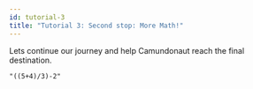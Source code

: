 ```yaml
---
id: tutorial-3
title: "Tutorial 3: Second stop: More Math!"
---
```


Lets continue our journey and help Camundonaut reach the final destination. 




```
"((5+4)/3)-2"
```
